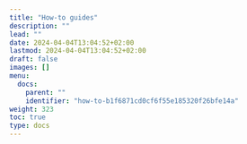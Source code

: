 ```yaml
---
title: "How-to guides"
description: ""
lead: ""
date: 2024-04-04T13:04:52+02:00
lastmod: 2024-04-04T13:04:52+02:00
draft: false
images: []
menu:
  docs:
    parent: ""
    identifier: "how-to-b1f6871cd0cf6f55e185320f26bfe14a"
weight: 323
toc: true
type: docs
---
```


